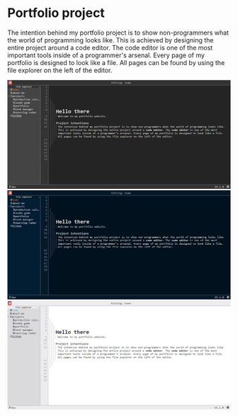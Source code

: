 # Portfolio project
The intention behind my portfolio project is to show non-programmers what the world of programming looks like.
This is achieved by designing the entire project around a code editor. The code editor is one
of the most important tools inside of a programmer's arsenal. Every page of my portfolio is designed to look
like a file. All pages can be found by using the file explorer on the left of the editor.

![Project preview - Home page](./docs/project-preview-1.png)
![Project preview - Home page](./docs/project-preview-2.png)
![Project preview - Home page](./docs/project-preview-3.png)
